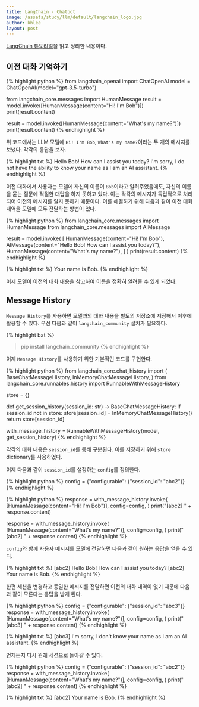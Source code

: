 ```yaml
---
title: LangChain - Chatbot
image: /assets/study/llm/default/langchain_logo.jpg
author: khlee
layout: post
---
```


[LangChain 튜토리얼](https://python.langchain.com/v0.2/docs/tutorials/chatbot/)을 읽고 정리한 내용이다.

## 이전 대화 기억하기

{% highlight python %}
from langchain_openai import ChatOpenAI
model = ChatOpenAI(model="gpt-3.5-turbo")

from langchain_core.messages import HumanMessage
result = model.invoke([HumanMessage(content="Hi! I'm Bob")])
print(result.content)

result = model.invoke([HumanMessage(content="What's my name?")])
print(result.content)
{% endhighlight %}

위 코드에서는 LLM 모델에 `Hi! I'm Bob`, `What's my name?`이라는 두 개의 메시지를 보냈다. 각각의 응답을 보자.

{% highlight txt %}
Hello Bob! How can I assist you today?
I'm sorry, I do not have the ability to know your name as I am an AI assistant.
{% endhighlight %}

이전 대화에서 사용자는 모델에 자신의 이름이 `Bob`이라고 알려주었음에도, 자신의 이름을 묻는 질문에 적절한 대답을 하지 못하고 있다. 이는 각각의 메시지가 독립적으로 처리되어 이전의 메시지를 알지 못하기 때문이다. 이를 해결하기 위해 다음과 같이 이전 대화 내역을 모델에 모두 전달하는 방법이 있다.

{% highlight python %}
from langchain_core.messages import HumanMessage
from langchain_core.messages import AIMessage

result = model.invoke(
    [
        HumanMessage(content="Hi! I'm Bob"),
        AIMessage(content="Hello Bob! How can I assist you today?"),
        HumanMessage(content="What's my name?"),
    ]
)
print(result.content)
{% endhighlight %}

{% highlight txt %}
Your name is Bob.
{% endhighlight %}

이제 모델이 이전의 대화 내용을 참고하여 이름을 정확히 알려줄 수 있게 되었다.

## Message History

`Message History`를 사용하면 모델과의 대화 내용을 별도의 저장소에 저장해서 이후에 활용할 수 있다. 우선 다음과 같이 `langchain_community` 설치가 필요하다.

{% highlight bat %}
> pip install langchain_community
{% endhighlight %}

이제 `Message History`를 사용하기 위한 기본적인 코드를 구현한다.

{% highlight python %}
from langchain_core.chat_history import (
    BaseChatMessageHistory,
    InMemoryChatMessageHistory,
)
from langchain_core.runnables.history import RunnableWithMessageHistory

store = {}

def get_session_history(session_id: str) -> BaseChatMessageHistory:
    if session_id not in store:
        store[session_id] = InMemoryChatMessageHistory()
    return store[session_id]

with_message_history = RunnableWithMessageHistory(model, get_session_history)
{% endhighlight %}

각각의 대화 내용은 `session_id`를 통해 구분된다. 이를 저장하기 위해 `store` dictionary를 사용하였다.

이제 다음과 같이 `session_id`를 설정하는 `config`를 정의한다.

{% highlight python %}
config = {"configurable": {"session_id": "abc2"}}
{% endhighlight %}

{% highlight python %}
response = with_message_history.invoke(
    [HumanMessage(content="Hi! I'm Bob")],
    config=config,
)
print("[abc2] " + response.content)

response = with_message_history.invoke(
    [HumanMessage(content="What's my name?")],
    config=config,
)
print("[abc2] " + response.content)
{% endhighlight %}

`config`와 함께 사용자 메시지를 모델에 전달하면 다음과 같이 원하는 응답을 얻을 수 있다.

{% highlight txt %}
[abc2] Hello Bob! How can I assist you today?
[abc2] Your name is Bob.
{% endhighlight %}

한편 세션을 변경하고 동일한 메시지를 전달하면 이전의 대화 내역이 없기 때문에 다음과 같이 모른다는 응답을 받게 된다.

{% highlight python %}
config = {"configurable": {"session_id": "abc3"}}
response = with_message_history.invoke(
    [HumanMessage(content="What's my name?")],
    config=config,
)
print("[abc3] " + response.content)
{% endhighlight %}

{% highlight txt %}
[abc3] I'm sorry, I don't know your name as I am an AI assistant.
{% endhighlight %}

언제든지 다시 원래 세션으로 돌아갈 수 있다.

{% highlight python %}
config = {"configurable": {"session_id": "abc2"}}
response = with_message_history.invoke(
    [HumanMessage(content="What's my name?")],
    config=config,
)
print("[abc2] " + response.content)
{% endhighlight %}

{% highlight txt %}
[abc2] Your name is Bob.
{% endhighlight %}
